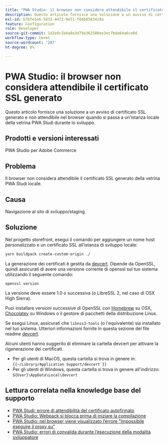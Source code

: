 ```yaml
---
title: "PWA Studio: il browser non considera attendibile il certificato SSL generato"
description: Questo articolo fornisce una soluzione a un avviso di certificato SSL generato e non attendibile nel browser quando si passa a un’istanza locale della vetrina PWA Studi durante lo sviluppo.
exl-id: b7bfe1e6-5832-4472-9e51-f04b8583428a
feature: Configuration
role: Developer
source-git-commit: 1d2e0c1b4a8e3d79a362500ee3ec7bde84a6ce0d
workflow-type: tm+mt
source-wordcount: '287'
ht-degree: 0%

---
```


# PWA Studio: il browser non considera attendibile il certificato SSL generato

Questo articolo fornisce una soluzione a un avviso di certificato SSL generato e non attendibile nel browser quando si passa a un’istanza locale della vetrina PWA Studi durante lo sviluppo.

## Prodotti e versioni interessati

PWA Studio per Adobe Commerce

## Problema

Il browser non considera attendibile il certificato SSL generato della vetrina PWA Studi locale.

## Causa

Navigazione al sito di sviluppo/staging.

## Soluzione

Nel progetto storefront, esegui il comando per aggiungere un nome host personalizzato e un certificato SSL all’istanza di sviluppo locale:

```sh
yarn buildpack create-custom-origin ./
```

La generazione dei certificati è gestita da [devcert](https://github.com/davewasmer/devcert). Dipende da OpenSSL, quindi assicurati di avere una versione corrente di openssl sul tuo sistema utilizzando il seguente comando:

`openssl version`

La versione deve essere 1.0 o successiva (o LibreSSL 2, nel caso di OSX High Sierra).

Puoi installare versioni successive di OpenSSL con [Homebrew](https://brew.sh/) su OSX, [Chocolatey](https://chocolatey.org/) su Windows o il gestore di pacchetti della distribuzione Linux.

Se esegui Linux, assicurati che `libnss3-tools` (o l&#39;equivalente) sia installato nel tuo sistema. Ulteriori informazioni fornite in questa sezione del file readme [devcert](https://github.com/davewasmer/devcert#skipcertutil).

Alcuni utenti hanno suggerito di eliminare la cartella devcert per attivare la rigenerazione dei certificati.

* Per gli utenti di MacOS, questa cartella si trova in genere in: `{{~/Library/Application Support/devcert }}`
* Per gli utenti di Windows, questa cartella si trova in genere all&#39;indirizzo: `${User}\AppData\Local\devcert`

## Lettura correlata nella knowledge base del supporto

* [PWA Studi: errore di attendibilità del certificato autofirmato](https://support.magento.com/hc/en-us/articles/360038973172)
* [PWA Studio: Webpack si blocca prima di iniziare la compilazione](/help/troubleshooting/miscellaneous/pwa-studio-webpack-hangs-before-beginning-compilation.md)
* [PWA Studio: nel browser viene visualizzato l’errore &quot;Impossibile eseguire il proxy su&quot;](/help/troubleshooting/miscellaneous/pwa-studio-browser-displays-cannot-proxy-to-error.md)
* [PWA Studio: errori di convalida durante l’esecuzione della modalità sviluppatore](/help/troubleshooting/miscellaneous/pwa-studio-validation-errors-when-running-developer-mode.md)
